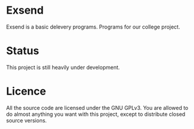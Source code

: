 # Exsend
Exsend is a basic delevery programs. Programs for our college project.

# Status
This project is still heavily under development.

# Licence
All the source code are licensed under the GNU GPLv3. You are allowed to do almost anything you want with this project, except to distribute closed source versions.
